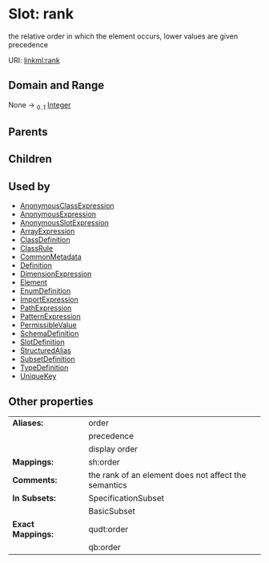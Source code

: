 
# Slot: rank


the relative order in which the element occurs, lower values are given precedence

URI: [linkml:rank](https://w3id.org/linkml/rank)


## Domain and Range

None &#8594;  <sub>0..1</sub> [Integer](types/Integer.md)

## Parents


## Children


## Used by

 * [AnonymousClassExpression](AnonymousClassExpression.md)
 * [AnonymousExpression](AnonymousExpression.md)
 * [AnonymousSlotExpression](AnonymousSlotExpression.md)
 * [ArrayExpression](ArrayExpression.md)
 * [ClassDefinition](ClassDefinition.md)
 * [ClassRule](ClassRule.md)
 * [CommonMetadata](CommonMetadata.md)
 * [Definition](Definition.md)
 * [DimensionExpression](DimensionExpression.md)
 * [Element](Element.md)
 * [EnumDefinition](EnumDefinition.md)
 * [ImportExpression](ImportExpression.md)
 * [PathExpression](PathExpression.md)
 * [PatternExpression](PatternExpression.md)
 * [PermissibleValue](PermissibleValue.md)
 * [SchemaDefinition](SchemaDefinition.md)
 * [SlotDefinition](SlotDefinition.md)
 * [StructuredAlias](StructuredAlias.md)
 * [SubsetDefinition](SubsetDefinition.md)
 * [TypeDefinition](TypeDefinition.md)
 * [UniqueKey](UniqueKey.md)

## Other properties

|  |  |  |
| --- | --- | --- |
| **Aliases:** | | order |
|  | | precedence |
|  | | display order |
| **Mappings:** | | sh:order |
| **Comments:** | | the rank of an element does not affect the semantics |
| **In Subsets:** | | SpecificationSubset |
|  | | BasicSubset |
| **Exact Mappings:** | | qudt:order |
|  | | qb:order |


